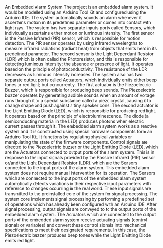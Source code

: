 An Embedded Alarm System
	The project is an embedded alarm system. It would be modelled using an Arduino Tool Kit and configured using the Arduino IDE. The system automatically sounds an alarm whenever it ascertains motion in its predefined parameter or comes into contact with light rays.
	The system has two separate inputs ports called Sensors, which individually ascertains either motion or luminous intensity. The first sensor is the Passive Infrared (PIR) sensor, which is responsible for motion detection. The PIR sensor operates by using infrared wavelengths to measure infrared radiations (radiant heat) from objects that emits heat in its predefined parameter. The second sensor is the Light Dependant Resistor (LDR) which is often called the Photoresistor, and this is responsible for detecting luminous intensity; the absence or presence of light. It operates based on the principle of photoconductivity. The resistance of the LDR decreases as luminous intensity increases. 
	The system also has two separate output ports called Actuators, which individually emits either beep tones or red light; but concurrently. The first actuator is the Piezoelectric Buzzer, which is responsible for producing beep sounds. The Piezoelectric buzzer operates by generating audible sounds when an amount of voltage runs through it to a special substance called a piezo crystal, causing it to change shape and push against a tiny speaker cone. The second actuator is the Light Emitting Diode (LED), which is responsible for producing red light. It operates based on the principle of electroluminescence. The diode (a semiconducting material in the LED) produces photons when electric current passes through it.
	The embedded alarm system works as a reactive system and it is constructed using special hardware components form an Arduino Tool Kit. It functions by regulating physical variables or manipulating the state of the firmware components. Control signals are directed to the Piezoelectric buzzer or the Light Emitting Diode (LED), which are the Actuators connected to output ports of the alarm system. This is in response to the input signals provided by the Passive Infrared (PIR) sensor or/and the Light Dependant Resistor (LDR), which are the Sensors connected to the input ports of the alarm system. This embedded alarm system does not require manual intervention for its operation. The Sensors which are connected to the input ports of the embedded alarm system automatically detects variations in their respective input parameters with reference to changes occurring in the real world. These input signals are transmitted to the preinstalled core of the system for signal processing. The system core implements signal processing by performing a predefined set of operations which has already been configured with an Arduino IDE. After signal processing, output signals are conveyed to to the output ports of the embedded alarm system. The Actuators which are connected to the output ports of the embedded alarm system receive actuating signals (control signals or variables) and convert these control signals into mechanical specifications to meet their designated requirements. In this case, the Piezoelectric buzzer produces beep tones while the Light Emitting Diode emits red light.

